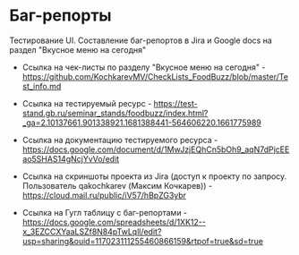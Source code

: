 # Баг-репорты
Тестирование UI. Составление баг-репортов в Jira и Google docs на раздел "Вкусное меню на сегодня" 

- Ссылка на чек-листы по разделу "Вкусное меню на сегодня" - https://github.com/KochkarevMV/CheckLists_FoodBuzz/blob/master/Test_info.md

- Ссылка на тестируемый ресурс - https://test-stand.gb.ru/seminar_stands/foodbuzz/index.html?_ga=2.10137661.901338921.1681388441-564606220.1661775989

- Ссылка на документацию тестируемого ресурса - https://docs.google.com/document/d/1MwJzjEQhCn5bOh9_aqN7dPjcEEao5SHAS14gNcjYvVo/edit

- Ссылка на скриншоты проекта из Jira (доступ к проекту по запросу. Пользователь qakochkarev (Максим Кочкарев)) - https://cloud.mail.ru/public/iV57/hBpZG3ybr

- Ссылка на Гугл таблицу с баг-репортами - https://docs.google.com/spreadsheets/d/1XK12--x_3EZCCXYaaLSZf8N84pTwLqll/edit?usp=sharing&ouid=117023111255460866159&rtpof=true&sd=true
